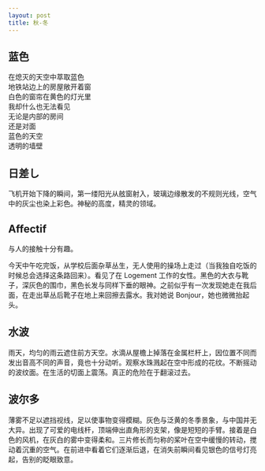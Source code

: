 ```yaml
---
layout: post
title: 秋-冬
---
```

## 蓝色

在熄灭的天空中萃取蓝色  
地铁站边上的房屋敞开着窗  
白色的窗帘在黄色的灯光里  
我却什么也无法看见  
无论是内部的房间  
还是对面  
蓝色的天空  
透明的墙壁  


## 日差し
飞机开始下降的瞬间，第一缕阳光从舷窗射入，玻璃边缘散发的不规则光线，空气中的灰尘也染上彩色。神秘的高度，精灵的领域。


## Affectif
与人的接触十分有趣。

今天中午吃完饭，从学校后面杂草丛生，无人使用的操场上走过（当我独自吃饭的时候总会选择这条路回来）。看见了在 Logement 工作的女性。黑色的大衣与靴子，深灰色的围巾，黑色长发与同样下垂的眼神。之前似乎有一次发现她走在我后面，在走出草丛后靴子在地上来回擦去露水。我对她说 Bonjour，她也微微抬起头。


## 水波
雨天，均匀的雨云遮住前方天空。水滴从屋檐上掉落在金属栏杆上，因位置不同而发出音高不同的声音，竟也十分动听。观察水珠溅起在空中形成的花纹。不断摇动的波纹面。在生活的切面上震荡。真正的危险在于翻滚过去。


## 波尔多
薄雾不足以遮挡视线，足以使事物变得模糊。灰色与泛黄的冬季景象，与中国并无大异。出现了可爱的电线杆，顶端伸出直角形的支架，像是短短的手臂。接着是白色的风机，在灰白的雾中变得柔和。三片修长而匀称的桨叶在空中缓慢的转动，搅动着沉重的空气。在前进中看着它们逐渐后退，在消失前瞬间看见银色的信号灯亮起，告别的眨眼致意。
